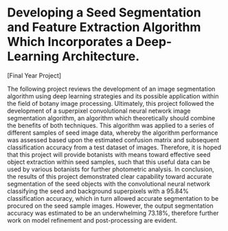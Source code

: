 # Developing a Seed Segmentation and Feature Extraction Algorithm Which Incorporates a Deep-Learning Architecture. 
[Final Year Project]

The following project reviews the development of an image segmentation algorithm using deep learning strategies and its possible application within the field of botany image processing. Ultimately, 
this project followed the development of a superpixel convolutional neural network image segmentation 
algorithm, an algorithm which theoretically should combine the benefits of both techniques. This 
algorithm was applied to a series of different samples of seed image data, whereby the algorithm 
performance was assessed based upon the estimated confusion matrix and subsequent classification 
accuracy from a test dataset of images. Therefore, it is hoped that this project will provide botanists 
with means toward effective seed object extraction within seed samples, such that this useful data can 
be used by various botanists for further photometric analysis. In conclusion, the results of this project 
demonstrated clear capability toward accurate segmentation of the seed objects with the convolutional 
neural network classifying the seed and background superpixels with a 95.84% classification accuracy, 
which in turn allowed accurate segmentation to be procured on the seed sample images. However, the 
output segmentation accuracy was estimated to be an underwhelming 73.18%, therefore further work 
on model refinement and post-processing are evident.
